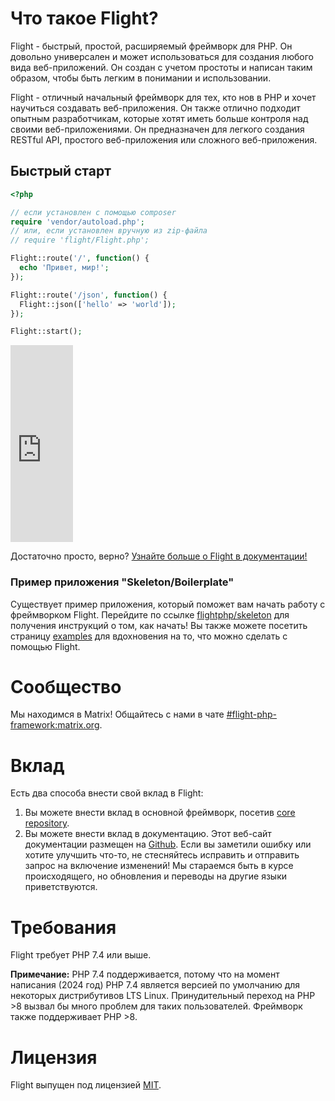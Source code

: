# Что такое Flight?

Flight - быстрый, простой, расширяемый фреймворк для PHP. Он довольно универсален и может использоваться для создания любого вида веб-приложений. Он создан с учетом простоты и написан таким образом, чтобы быть легким в понимании и использовании.

Flight - отличный начальный фреймворк для тех, кто нов в PHP и хочет научиться создавать веб-приложения. Он также отлично подходит опытным разработчикам, которые хотят иметь больше контроля над своими веб-приложениями. Он предназначен для легкого создания RESTful API, простого веб-приложения или сложного веб-приложения.

## Быстрый старт

```php
<?php

// если установлен с помощью composer
require 'vendor/autoload.php';
// или, если установлен вручную из zip-файла
// require 'flight/Flight.php';

Flight::route('/', function() {
  echo 'Привет, мир!';
});

Flight::route('/json', function() {
  Flight::json(['hello' => 'world']);
});

Flight::start();
```

<div class="video-container">
	<iframe width="100vw" height="315" src="https://www.youtube.com/embed/VCztp1QLC2c?si=W3fSWEKmoCIlC7Z5" title="YouTube video player" frameborder="0" allow="accelerometer; autoplay; clipboard-write; encrypted-media; gyroscope; picture-in-picture; web-share" allowfullscreen></iframe>
</div>

Достаточно просто, верно? [Узнайте больше о Flight в документации!](learn)

### Пример приложения "Skeleton/Boilerplate"

Существует пример приложения, который поможет вам начать работу с фреймворком Flight. Перейдите по ссылке [flightphp/skeleton](https://github.com/flightphp/skeleton) для получения инструкций о том, как начать! Вы также можете посетить страницу [examples](examples) для вдохновения на то, что можно сделать с помощью Flight.

# Сообщество

Мы находимся в Matrix! Общайтесь с нами в чате [#flight-php-framework:matrix.org](https://matrix.to/#/#flight-php-framework:matrix.org).

# Вклад

Есть два способа внести свой вклад в Flight:

1. Вы можете внести вклад в основной фреймворк, посетив [core repository](https://github.com/flightphp/core).
1. Вы можете внести вклад в документацию. Этот веб-сайт документации размещен на [Github](https://github.com/flightphp/docs). Если вы заметили ошибку или хотите улучшить что-то, не стесняйтесь исправить и отправить запрос на включение изменений! Мы стараемся быть в курсе происходящего, но обновления и переводы на другие языки приветствуются.

# Требования

Flight требует PHP 7.4 или выше.

**Примечание:** PHP 7.4 поддерживается, потому что на момент написания (2024 год) PHP 7.4 является версией по умолчанию для некоторых дистрибутивов LTS Linux. Принудительный переход на PHP >8 вызвал бы много проблем для таких пользователей. Фреймворк также поддерживает PHP >8.

# Лицензия

Flight выпущен под лицензией [MIT](https://github.com/flightphp/core/blob/master/LICENSE).